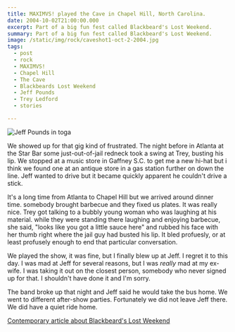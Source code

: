 ```yaml
---
title: MAXIMVS! played the Cave in Chapel Hill, North Carolina.
date: 2004-10-02T21:00:00.000
excerpt: Part of a big fun fest called Blackbeard's Lost Weekend.  
summary: Part of a big fun fest called Blackbeard's Lost Weekend. 
image: /static/img/rock/caveshot1-oct-2-2004.jpg
tags:
  - post 
  - rock
  - MAXIMVS!
  - Chapel Hill
  - The Cave
  - Blackbeards Lost Weekend
  - Jeff Pounds
  - Trey Ledford
  - stories

---
```


![Jeff Pounds in toga](/static/img/rock/caveshot1-oct-2-2004.jpg "Jeff Pounds in toga")

We showed up for that gig kind of frustrated. The night before in Atlanta at the Star Bar some just-out-of-jail redneck took a swing at Trey, busting his lip. We stopped at a music store in Gaffney S.C. to get me a new hi-hat but i think we found one at an antique store in a gas station further on down the line. Jeff wanted to drive but it became quickly apparent he couldn't drive a stick.

It's a long time from Atlanta to Chapel Hill but we arrived around dinner time. somebody brought barbecue and they fixed us plates. It was really nice. Trey got talking to a bubbly young woman who was laughing at his material. while they were standing there laughing and enjoying barbecue, she said, "looks like you got a little sauce here" and rubbed his face with her thumb right where the jail guy had busted his lip. It bled profuesly, or at least profusely enough to end that particular conversation.

We played the show, it was fine, but I finally blew up at Jeff. I regret it to this day. I was mad at Jeff for several reasons, but I was _really_ mad at my ex-wife. I was taking it out on the closest person, somebody who never signed up for that. I shouldn't have done it and I'm sorry.

The band broke up that night and Jeff said he would take the bus home. We went to different after-show parties. Fortunately we did not leave Jeff there. We did have a quiet ride home.

[Contemporary article about Blackbeard's Lost Weekend](https://indyweek.com/music/features/blackbeard-s-lost-weekend/)